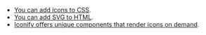 - [You can add icons to CSS](/docs/usage/css/index.md).
- [You can add SVG to HTML](/docs/usage/svg/index.md).
- [Iconify offers unique components that render icons on demand](/docs/icon-components/index.md).
